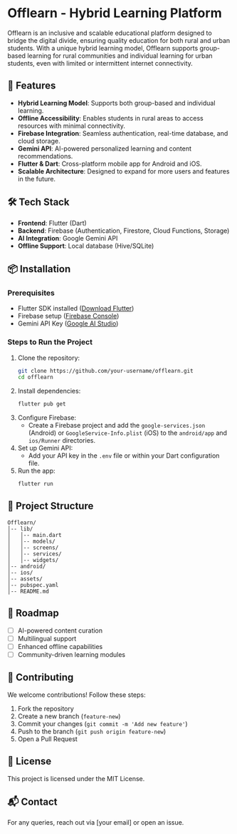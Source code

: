 # Offlearn - Hybrid Learning Platform

Offlearn is an inclusive and scalable educational platform designed to bridge the digital divide, ensuring quality education for both rural and urban students. With a unique hybrid learning model, Offlearn supports group-based learning for rural communities and individual learning for urban students, even with limited or intermittent internet connectivity.

## 🚀 Features

- **Hybrid Learning Model**: Supports both group-based and individual learning.
- **Offline Accessibility**: Enables students in rural areas to access resources with minimal connectivity.
- **Firebase Integration**: Seamless authentication, real-time database, and cloud storage.
- **Gemini API**: AI-powered personalized learning and content recommendations.
- **Flutter & Dart**: Cross-platform mobile app for Android and iOS.
- **Scalable Architecture**: Designed to expand for more users and features in the future.

## 🛠 Tech Stack

- **Frontend**: Flutter (Dart)
- **Backend**: Firebase (Authentication, Firestore, Cloud Functions, Storage)
- **AI Integration**: Google Gemini API
- **Offline Support**: Local database (Hive/SQLite)

## 📦 Installation

### Prerequisites
- Flutter SDK installed ([Download Flutter](https://flutter.dev/docs/get-started/install))
- Firebase setup ([Firebase Console](https://console.firebase.google.com/))
- Gemini API Key ([Google AI Studio](https://ai.google.dev/))

### Steps to Run the Project
1. Clone the repository:
   ```sh
   git clone https://github.com/your-username/offlearn.git
   cd offlearn
   ```
2. Install dependencies:
   ```sh
   flutter pub get
   ```
3. Configure Firebase:
   - Create a Firebase project and add the `google-services.json` (Android) or `GoogleService-Info.plist` (iOS) to the `android/app` and `ios/Runner` directories.
4. Set up Gemini API:
   - Add your API key in the `.env` file or within your Dart configuration file.
5. Run the app:
   ```sh
   flutter run
   ```

## 📂 Project Structure
```
Offlearn/
│-- lib/
│   │-- main.dart
│   │-- models/
│   │-- screens/
│   │-- services/
│   │-- widgets/
│-- android/
│-- ios/
│-- assets/
│-- pubspec.yaml
│-- README.md
```

## 🎯 Roadmap
- [ ] AI-powered content curation
- [ ] Multilingual support
- [ ] Enhanced offline capabilities
- [ ] Community-driven learning modules

## 🤝 Contributing
We welcome contributions! Follow these steps:
1. Fork the repository
2. Create a new branch (`feature-new`)
3. Commit your changes (`git commit -m 'Add new feature'`)
4. Push to the branch (`git push origin feature-new`)
5. Open a Pull Request

## 📜 License
This project is licensed under the MIT License.

## 📬 Contact
For any queries, reach out via [your email] or open an issue.
